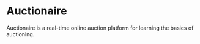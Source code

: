 # Auctionaire
Auctionaire is a real-time online auction platform for learning the basics of auctioning.
